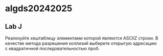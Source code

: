 
# algds20242025


## Lab J
Реализуйте хеш­таблицу элементами которой являются ASCII­Z строки. В качестве метода
разрешения коллизий выберете открытую адресацию с квадратичной последовательностью проб.
